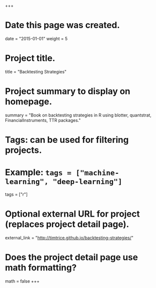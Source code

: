 +++
# Date this page was created.
date = "2015-01-01"
weight = 5

# Project title.
title = "Backtesting Strategies"

# Project summary to display on homepage.
summary = "Book on backtesting strategies in R using blotter, quantstrat, FinancialInstruments, TTR packages."

# Tags: can be used for filtering projects.
# Example: `tags = ["machine-learning", "deep-learning"]`
tags = ["r"]

# Optional external URL for project (replaces project detail page).
external_link = "http://timtrice.github.io/backtesting-strategies/"

# Does the project detail page use math formatting?
math = false
+++
